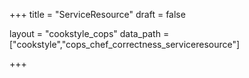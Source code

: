 +++
title = "ServiceResource"
draft = false

layout = "cookstyle_cops"
data_path = ["cookstyle","cops_chef_correctness_serviceresource"]

+++

<!-- The content of this page is automatically generated from the
cops_chef_correctness_serviceresource.yml file in github.com/chef/cookstyle/blob/main/docs-chef-io/data/cookstyle/. -->
